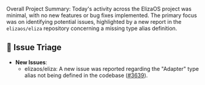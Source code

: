 Overall Project Summary:
Today's activity across the ElizaOS project was minimal, with no new features or bug fixes implemented. The primary focus was on identifying potential issues, highlighted by a new report in the `elizaos/eliza` repository concerning a missing type alias definition.

## 🐞 Issue Triage
- **New Issues**:
    - elizaos/eliza: A new issue was reported regarding the "Adapter" type alias not being defined in the codebase ([#3639](https://github.com/elizaos/eliza/issues/3639)).